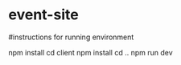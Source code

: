 # event-site

#instructions for running environment

npm install
cd client
npm install
cd ..
npm run dev
